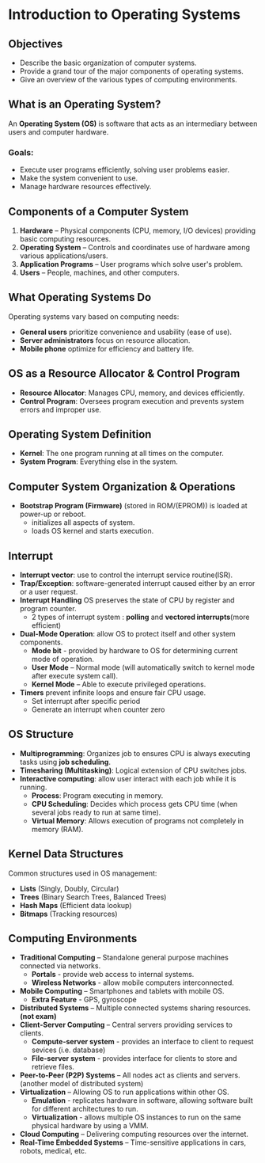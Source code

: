 # Introduction to Operating Systems
## Objectives
- Describe the basic organization of computer systems.
- Provide a grand tour of the major components of operating systems.
- Give an overview of the various types of computing environments.

## What is an Operating System?
An **Operating System (OS)** is software that acts as an intermediary between users and computer hardware.
### Goals:
- Execute user programs efficiently, solving user problems easier.
- Make the system convenient to use.
- Manage hardware resources effectively.

## Components of a Computer System
1. **Hardware** – Physical components (CPU, memory, I/O devices) providing basic computing resources.
2. **Operating System** – Controls and coordinates use of hardware among various applications/users.
3. **Application Programs** – User programs which solve user's problem.
4. **Users** – People, machines, and other computers.

## What Operating Systems Do
Operating systems vary based on computing needs:
- **General users** prioritize convenience and usability (ease of use).
- **Server administrators** focus on resource allocation.
- **Mobile phone** optimize for efficiency and battery life.

## OS as a Resource Allocator & Control Program
- **Resource Allocator**: Manages CPU, memory, and devices efficiently.
- **Control Program**: Oversees program execution and prevents system errors and improper use.

## Operating System Definition
- **Kernel**: The one program running at all times on the computer.
- **System Program**: Everything else in the system.

## Computer System Organization & Operations
- **Bootstrap Program (Firmware)** (stored in ROM/(EPROM)) is loaded at power-up or reboot.
  - initializes all aspects of system.
  - loads OS kernel and starts execution.
## Interrupt
- **Interrupt vector**: use to control the interrupt service routine(ISR).
- **Trap/Exception**: software-generated interrupt caused either by an error or a user request.
- **Interrupt Handling** OS preserves the state of CPU by register and program counter.
  - 2 types of interrupt system : **polling** and **vectored interrupts**(more efficient)
- **Dual-Mode Operation**: allow OS to protect itself and other system components.
  - **Mode bit** - provided by hardware to OS for determining current mode of operation.
  - **User Mode** – Normal mode (will automatically switch to kernel mode after execute system call).
  - **Kernel Mode** – Able to execute privileged operations.
- **Timers** prevent infinite loops and ensure fair CPU usage.
  - Set interrupt after specific period
  - Generate an interrupt when counter zero
  
## OS Structure
- **Multiprogramming**: Organizes job to ensures CPU is always executing tasks using **job scheduling**.
- **Timesharing (Multitasking)**: Logical extension of CPU switches jobs.
- **Interactive computing**: allow user interact with each job while it is running.
  - **Process**: Program executing in memory. 
  - **CPU Scheduling**: Decides which process gets CPU time (when several jobs ready to run at same time).
  - **Virtual Memory**: Allows execution of programs not completely in memory (RAM).

## Kernel Data Structures
Common structures used in OS management:
- **Lists** (Singly, Doubly, Circular)
- **Trees** (Binary Search Trees, Balanced Trees) 
- **Hash Maps** (Efficient data lookup)
- **Bitmaps** (Tracking resources)

## Computing Environments
- **Traditional Computing** – Standalone general purpose machines connected via networks.
  - **Portals** - provide web access to internal systems.
  - **Wireless Networks** - allow mobile computers interconnected.
- **Mobile Computing** – Smartphones and tablets with mobile OS.
  - **Extra Feature** - GPS, gyroscope
- **Distributed Systems** – Multiple connected systems sharing resources. **(not exam)**
- **Client-Server Computing** – Central servers providing services to clients.
  - **Compute-server system** - provides an interface to client to request sevices (i.e. database)
  - **File-server system** - provides interface for clients to store and retrieve files.
- **Peer-to-Peer (P2P) Systems** – All nodes act as clients and servers. (another model of distributed system)
- **Virtualization** – Allowing OS to run applications within other OS.
  - **Emulation** - replicates hardware in software, allowing software built for different architectures to run.
  - **Virtualization** - allows multiple OS instances to run on the same physical hardware by using a VMM.
- **Cloud Computing** – Delivering computing resources over the internet.
- **Real-Time Embedded Systems** – Time-sensitive applications in cars, robots, medical, etc.
